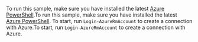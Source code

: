 <span data-ttu-id="0e365-101">To run this sample, make sure you have installed the latest [Azure PowerShell](/powershell/azureps-cmdlets-docs).</span><span class="sxs-lookup"><span data-stu-id="0e365-101">To run this sample, make sure you have installed the latest [Azure PowerShell](/powershell/azureps-cmdlets-docs).</span></span> <span data-ttu-id="0e365-102">To start, run `Login-AzureRmAccount` to create a connection with Azure.</span><span class="sxs-lookup"><span data-stu-id="0e365-102">To start, run `Login-AzureRmAccount` to create a connection with Azure.</span></span> 
